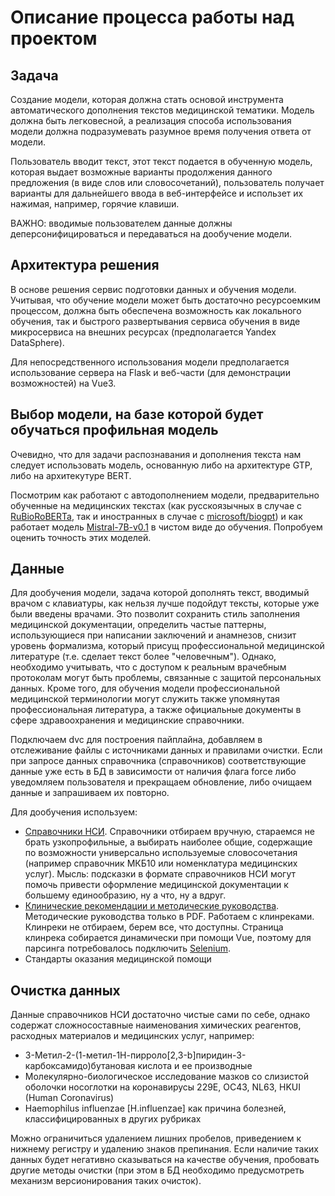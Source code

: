 # Описание процесса работы над проектом

## Задача

Создание модели, которая должна стать основой инструмента автоматического дополнения текстов медицинской тематики. Модель должна быть легковесной, а реализация способа использования модели должна подразумевать разумное время получения ответа от модели.

Пользователь вводит текст, этот текст подается в обученную модель, которая выдает возможные варианты продолжения данного предложения (в виде слов или словосочетаний), пользователь получает варианты для дальнейшего ввода в веб-интерфейсе и использет их нажимая, например, горячие клавиши.

ВАЖНО: вводимые пользователем данные должны деперсонифицироваться и передаваться на дообучение модели.

## Архитектура решения

В основе решения сервис подготовки данных и обучения модели. Учитывая, что обучение модели может быть достаточно ресурсоемким процессом, должна быть обеспечена возможность как локального обучения, так и быстрого развертывания сервиса обучения в виде микросервиса на внешних ресурсах (предполагается Yandex DataSphere).

Для непосредственного использования модели предполагается использование сервера на Flask и веб-части (для демонстрации возможностей) на Vue3.

## Выбор модели, на базе которой будет обучаться профильная модель

Очевидно, что для задачи распознавания и дополнения текста нам следует использовать модель, основанную либо на архитектуре GTP, либо на архитекутуре BERT.

Посмотрим как работают с автодополнением модели, предварительно обученные на медицинских текстах (как русскоязычных в случае с [RuBioRoBERTa](https://huggingface.co/alexyalunin/RuBioRoBERTa), так и иностранных в случае с [microsoft/biogpt](https://huggingface.co/microsoft/biogpt)) и как работает модель [Mistral-7B-v0.1](https://huggingface.co/mistralai/Mistral-7B-v0.1?text=My+name+is+Teven+and+I+am) в чистом виде до обучения. Попробуем оценить точность этих моделей.

## Данные

Для дообучения модели, задача которой дополнять текст, вводимый врачом с клавиатуры, как нельзя лучше подойдут тексты, которые уже были введены врачами. Это позволит сохранить стиль заполнения медицинской документации, определить частые паттерны, использующиеся при написании заключений и анамнезов, снизит уровень формализма, который присущ профессиональной медицинской литературе (т.е. сделает текст более "человечным"). Однако, необходимо учитывать, что с доступом к реальным врачебным протоколам могут быть проблемы, связанные с защитой персональных данных. Кроме того, для обучения модели профессиональной медицинской терминологии могут служить также упомянутая профессиональная литература, а также официальные документы в сфере здравоохранения и медицинские справочники.

Подключаем dvc для построения пайплайна, добавляем в отслеживание файлы с источниками данных и правилами очистки. Если при запросе данных справочника (справочников) соответствующие данные уже есть в БД в зависимости от наличия флага force либо уведомляем пользователя и прекращаем обновление, либо очищаем данные и запрашиваем их повторно.

Для дообучения используем:

- [Справочники НСИ](https://nsi.rosminzdrav.ru/dictionaries). Справочники отбираем вручную, стараемся не брать узкопрофильные, а выбирать наиболее общие, содержащие по возможности универсально используемые словосочетания (например справочник МКБ10 или номенклатура медицинских услуг). Мысль: подсказки в формате справочников НСИ могут помочь привести оформление медицинской документации к большему единообразию, ну а что, ну а вдруг.
- [Клинические рекомендации и методические руководства](https://cr.minzdrav.gov.ru/clin_recomend). Методические руководства только в PDF. Работаем с клинреками. Клинреки не отбираем, берем все, что доступны. Страница клинрека собирается динамически при помощи Vue, поэтому для парсинга потребовалось подключить [Selenium](https://www.selenium.dev/).
- Стандарты оказания медицинской помощи

## Очистка данных

Данные справочников НСИ достаточно чистые сами по себе, однако содержат сложносоставные наименования химических реагентов, расходных материалов и медицинских услуг, например:

- 3-Метил-2-(1-метил-1Н-пирроло[2,3-b]пиридин-3-карбоксамидо)бутановая кислота и ее производные
- Молекулярно-биологическое исследование мазков со слизистой оболочки носоглотки на коронавирусы 229E, OC43, NL63, HKUI (Human Coronavirus)
- Haemophilus influenzae [H.influenzae] как причина болезней, классифицированных в других рубриках

Можно ограничиться удалением лишних пробелов, приведением к нижнему регистру и удалению знаков препинания. Если наличие таких данных будет негативно сказываться на качестве обучения, пробовать другие методы очистки (при этом в БД необходимо предусмотреть механизм версионирования таких очисток).

